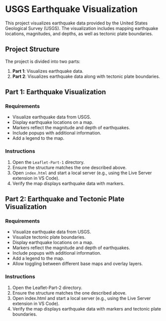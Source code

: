 # USGS Earthquake Visualization

This project visualizes earthquake data provided by the United States Geological Survey (USGS). The visualization includes mapping earthquake locations, magnitudes, and depths, as well as tectonic plate boundaries.

## Project Structure

The project is divided into two parts:

1. **Part 1**: Visualizes earthquake data.
2. **Part 2**: Visualizes earthquake data along with tectonic plate boundaries.

## Part 1: Earthquake Visualization

### Requirements

- Visualize earthquake data from USGS.
- Display earthquake locations on a map.
- Markers reflect the magnitude and depth of earthquakes.
- Include popups with additional information.
- Add a legend to the map.

### Instructions

1. Open the `Leaflet-Part-1` directory.
2. Ensure the structure matches the one described above.
3. Open `index.html` and start a local server (e.g., using the Live Server extension in VS Code).
4. Verify the map displays earthquake data with markers.

## Part 2: Earthquake and Tectonic Plate Visualization

### Requirements

- Visualize earthquake data from USGS.
- Visualize tectonic plate boundaries.
- Display earthquake locations on a map.
- Markers reflect the magnitude and depth of earthquakes.
- Include popups with additional information.
- Add a legend to the map.
- Allow toggling between different base maps and overlay layers.

### Instructions

1. Open the Leaflet-Part-2 directory.
2. Ensure the structure matches the one described above.
3. Open index.html and start a local server (e.g., using the Live Server extension in VS Code).
4. Verify the map displays earthquake data with markers and tectonic plate boundaries.
